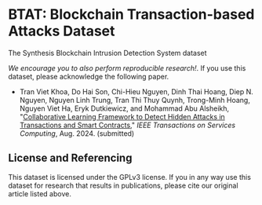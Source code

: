 # BTAT: Blockchain Transaction-based Attacks Dataset

The Synthesis Blockchain Intrusion Detection System dataset

*We encourage you to also perform reproducible research!*. If you use this dataset, please acknowledge the following paper.

- Tran Viet Khoa, Do Hai Son, Chi-Hieu Nguyen, Dinh Thai Hoang, Diep N. Nguyen, Nguyen Linh Trung, Tran Thi Thuy Quynh, Trong-Minh Hoang, Nguyen Viet Ha, Eryk Dutkiewicz, and Mohammad Abu Alsheikh, "[Collaborative Learning Framework to Detect Hidden Attacks in Transactions and Smart Contracts](https://arxiv.org/abs/2308.15804)," *IEEE Transactions on Services Computing*, Aug. 2024. (submitted)

## License and Referencing

This dataset is licensed under the GPLv3 license. If you in any way use this dataset for research that results in publications, please cite our original article listed above.
